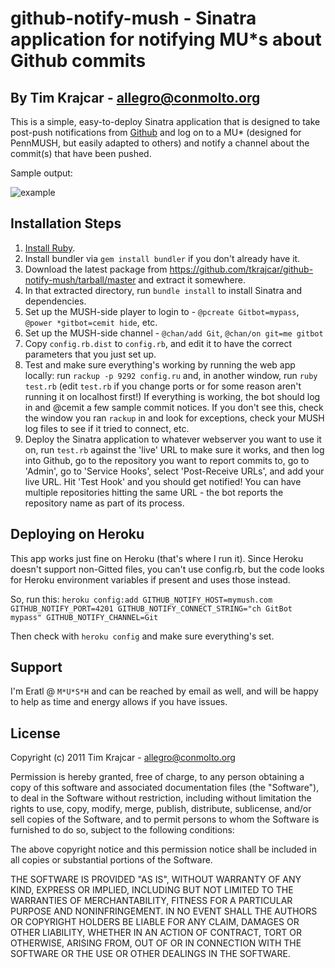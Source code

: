 # github-notify-mush - Sinatra application for notifying MU*s about Github commits
## By Tim Krajcar - allegro@conmolto.org

This is a simple, easy-to-deploy Sinatra application that is designed to take post-push notifications from [Github](http://www.github.com/)
and log on to a MU* (designed for PennMUSH, but easily adapted to others) and notify a channel about the commit(s) that have been pushed.

Sample output:

![example](http://i.imgur.com/d2S5C.jpg)

## Installation Steps
1.  [Install Ruby](http://www.ruby-lang.org/en/downloads/).
2.  Install bundler via `gem install bundler` if you don't already have it.
3.  Download the latest package from https://github.com/tkrajcar/github-notify-mush/tarball/master and extract it somewhere.
4.  In that extracted directory, run `bundle install` to install Sinatra and dependencies.
5.  Set up the MUSH-side player to login to - `@pcreate Gitbot=mypass`, `@power *gitbot=cemit hide`, etc.
6.  Set up the MUSH-side channel - `@chan/add Git`, `@chan/on git=me gitbot`
7.  Copy `config.rb.dist` to `config.rb`, and edit it to have the correct parameters that you just set up.
8.  Test and make sure everything's working by running the web app locally: run `rackup -p 9292 config.ru` and,
    in another window, run `ruby test.rb` (edit `test.rb` if you change ports or for some reason aren't running it on localhost
    first!) If everything is working, the bot should log in and @cemit a few sample commit notices. If you don't see this, check the window you ran `rackup` in
    and look for exceptions, check your MUSH log files to see if it tried to connect, etc.
9.  Deploy the Sinatra application to whatever webserver you want to use it on, run `test.rb` against the 'live' URL to make sure it works, and then log into Github,
    go to the repository you want to report commits to, go to 'Admin', go to 'Service Hooks', select 'Post-Receive URLs', and add your live URL. Hit 'Test Hook' and you should get notified!
    You can have multiple repositories hitting the same URL - the bot reports the repository name as part of its process.

## Deploying on Heroku
This app works just fine on Heroku (that's where I run it). Since Heroku doesn't support non-Gitted files, you can't use config.rb, but the code looks for Heroku
environment variables if present and uses those instead.

So, run this:
`heroku config:add GITHUB_NOTIFY_HOST=mymush.com GITHUB_NOTIFY_PORT=4201 GITHUB_NOTIFY_CONNECT_STRING="ch GitBot mypass" GITHUB_NOTIFY_CHANNEL=Git`

Then check with `heroku config` and make sure everything's set.

## Support
I'm Eratl @ `M*U*S*H` and can be reached by email as well, and will be happy to help as time and energy allows if you have issues.

## License
Copyright (c) 2011 Tim Krajcar - allegro@conmolto.org

Permission is hereby granted, free of charge, to any person obtaining a copy of this software and associated documentation files (the "Software"), to deal in the Software without restriction, including without limitation the rights to use, copy, modify, merge, publish, distribute, sublicense, and/or sell copies of the Software, and to permit persons to whom the Software is furnished to do so, subject to the following conditions:

The above copyright notice and this permission notice shall be included in all copies or substantial portions of the Software.

THE SOFTWARE IS PROVIDED "AS IS", WITHOUT WARRANTY OF ANY KIND, EXPRESS OR IMPLIED, INCLUDING BUT NOT LIMITED TO THE WARRANTIES OF MERCHANTABILITY, FITNESS FOR A PARTICULAR PURPOSE AND NONINFRINGEMENT. IN NO EVENT SHALL THE AUTHORS OR COPYRIGHT HOLDERS BE LIABLE FOR ANY CLAIM, DAMAGES OR OTHER LIABILITY, WHETHER IN AN ACTION OF CONTRACT, TORT OR OTHERWISE, ARISING FROM, OUT OF OR IN CONNECTION WITH THE SOFTWARE OR THE USE OR OTHER DEALINGS IN THE SOFTWARE.